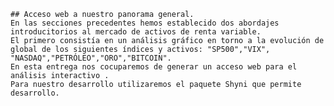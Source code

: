     ## Acceso web a nuestro panorama general.
    En las secciones precedentes hemos establecido dos abordajes introducitorios al mercado de activos de renta variable.
    El primero consistía en un análisis gráfico en torno a la evolución de global de los siguientes índices y activos: "SP500","VIX", "NASDAQ","PETRÓLEO","ORO","BITCOIN".
    En esta entrega nos cocuparemos de generar un acceso web para el análisis interactivo .
    Para nuestro desarrollo utilizaremos el paquete Shyni que permite desarrollo.
